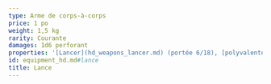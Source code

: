 ```yaml
---
type: Arme de corps-à-corps
price: 1 po
weight: 1,5 kg
rarity: Courante
damages: 1d6 perforant
properties: '[Lancer](hd_weapons_lancer.md) (portée 6/18), [polyvalente](hd_weapons_polyvalente.md) (1d8)'
id: equipment_hd.md#lance
title: Lance
---
```


